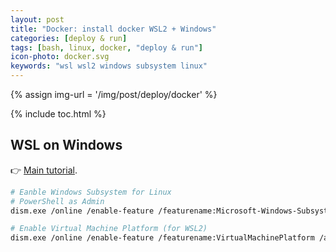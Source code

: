 ```yaml
---
layout: post
title: "Docker: install docker WSL2 + Windows"
categories: [deploy & run]
tags: [bash, linux, docker, "deploy & run"]
icon-photo: docker.svg
keywords: "wsl wsl2 windows subsystem linux"
---
```


{% assign img-url = '/img/post/deploy/docker' %}

{% include toc.html %}

## WSL on Windows

👉 [Main tutorial](https://docs.microsoft.com/en-us/windows/wsl/install-win10).

``` bash
# Eanble Windows Subsystem for Linux
# PowerShell as Admin
dism.exe /online /enable-feature /featurename:Microsoft-Windows-Subsystem-Linux /all /norestart

# Enable Virtual Machine Platform (for WSL2)
dism.exe /online /enable-feature /featurename:VirtualMachinePlatform /all /norestart
```
